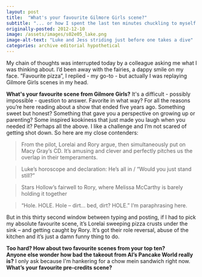 ```yaml
---
layout: post
title:  "What's your favourite Gilmore Girls scene?"
subtitle: "... or how I spent the last ten minutes chuckling to myself."
originally-posted: 2012-12-10
image: /assets/images/s02e05_lake.png
image-alt-text: "Luke and Jess striding just before one takes a dive"
categories: archive editorial hypothetical
---
```

My chain of thoughts was interrupted today by a colleague asking me what I was thinking about.  I’d been away with the fairies, a dappy smile on my face.  ”Favourite pizza”, I replied - my go-to - but actually I was replaying Gilmore Girls scenes in my head.

__What's your favourite scene from Gilmore Girls?__  It's a difficult - possibly impossible - question to answer.  Favorite in what way?  For all the reasons you’re here reading about a show that ended five years ago.  Something sweet but honest?  Something that gave you a perspective on growing up or parenting?  Some inspired kookiness that just made you laugh when you needed it?  Perhaps all the above.  I like a challenge and I’m not scared of getting shot down.  So here are my close contenders:

> From the pilot, Lorelai and Rory argue, then simultaneously put on Macy Gray’s CD.  It’s amusing and clever and perfectly pitches us the overlap in their temperaments.

> Luke’s horoscope and declaration: He’s all in / “Would you just stand still?”

> Stars Hollow’s fairwell to Rory, where Melissa McCarthy is barely holding it together

> “Hole. HOLE. Hole – dirt… bed, dirt? HOLE.” I’m paraphrasing here.

But in this thirty second window between typing and posting, if I had to pick my absolute favourite scene, it’s Lorelai sweeping pizza crusts under the sink – and getting caught by Rory.  It’s got their role reversal, abuse of the kitchen and it’s just a damn funny thing to do.

__Too hard? How about two favourite scenes from your top ten?__  
__Anyone else wonder how bad the takeout from Al’s Pancake World really is?__  I only ask because I'm hankering for a chow mein sandwich right now.  
__What’s your favourite pre-credits scene?__
